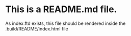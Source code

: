 # This is a README.md file. 

As index.ftd exists, this file should be rendered inside the .build/README/index.html file